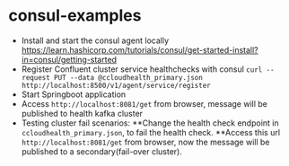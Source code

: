 # consul-examples
* Install and start the consul agent locally
  https://learn.hashicorp.com/tutorials/consul/get-started-install?in=consul/getting-started
* Register Confluent cluster service healthchecks with consul
  `curl --request PUT --data @ccloudhealth_primary.json http://localhost:8500/v1/agent/service/register`
* Start Springboot application
* Access `http://localhost:8081/get` from browser, message will be published to health kafka cluster
* Testing cluster fail scenarios:
**Change the health check endpoint in `ccloudhealth_primary.json`, to fail the health check.
**Access this url `http://localhost:8081/get` from browser, now the message will be published to a secondary(fail-over cluster).
